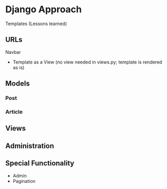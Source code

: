 # Django Approach

Templates (Lessons learned)

## URLs

Navbar
* Template as a View (no view needed in views.py; template is rendered as is)

## Models

### Post

### Article

## Views

## Administration

## Special Functionality

* Admin
* Pagination
